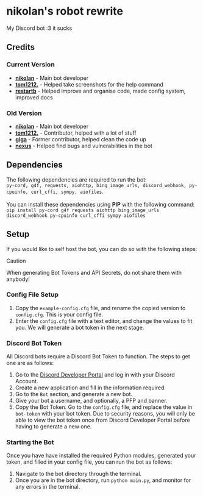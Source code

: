 # nikolan's robot rewrite
My Discord bot :3 it sucks

## Credits
### Current Version
- [**nikolan**](https://git.nikolan.xyz/nikolan) - Main bot developer
- [**tom1212.**](https://github.com/thepotatolover) - Helped take screenshots for the help command
- [**restartb**](https://github.com/restartb) - Helped improve and organise code, made config system, improved docs
  
### Old Version
- [**nikolan**](https://git.nikolan.xyz/nikolan) - Main bot developer
- [**tom1212.**](https://github.com/thepotatolover) - Contributor, helped with a lot of stuff
- [**giga**](https://github.com/fikinoob) - Former contributor, helped clean the code up
- [**nexus**](https://github.com/lhwe) - Helped find bugs and vulnerabilities in the bot

## Dependencies
The following dependencies are required to run the bot:\
`py-cord, g4f, requests, aiohttp, bing_image_urls, discord_webhook, py-cpuinfo, curl_cffi, sympy, aiofiles`.\
\
You can install these dependencies using **PIP** with the following command:\
`pip install py-cord g4f requests aiohttp bing_image_urls discord_webhook py-cpuinfo curl_cffi sympy aiofiles`

## Setup
If you would like to self host the bot, you can do so with the following steps:
> [!CAUTION]
> When generating Bot Tokens and API Secrets, do not share them with anybody!

### Config File Setup
1. Copy the `example-config.cfg` file, and rename the copied version to `config.cfg`. This is your config file.
2. Enter the `config.cfg` file with a text editor, and change the values to fit you. We will generate a bot token in the next stage.

### Discord Bot Token
All Discord bots require a Discord Bot Token to function. The steps to get one are as follows:
1. Go to the [Discord Developer Portal](https://discord.com/developers/applications) and log in with your Discord Account.
2. Create a new application and fill in the information required.
3. Go to the `Bot` section, and generate a new bot.
4. Give your bot a username, and optionally, a PFP and banner.
5. Copy the Bot Token. Go to the `config.cfg` file, and replace the value in `bot-token` with your bot token. Due to security reasons, you will only be able to view the bot token once from Discord Developer Portal before having to generate a new one.

### Starting the Bot
Once you have have installed the required Python modules, generated your token, and filled in your config file, you can run the bot as follows:
1. Navigate to the bot directory through the terminal.
2. Once you are in the bot directory, run `python main.py`, and monitor for any errors in the terminal.